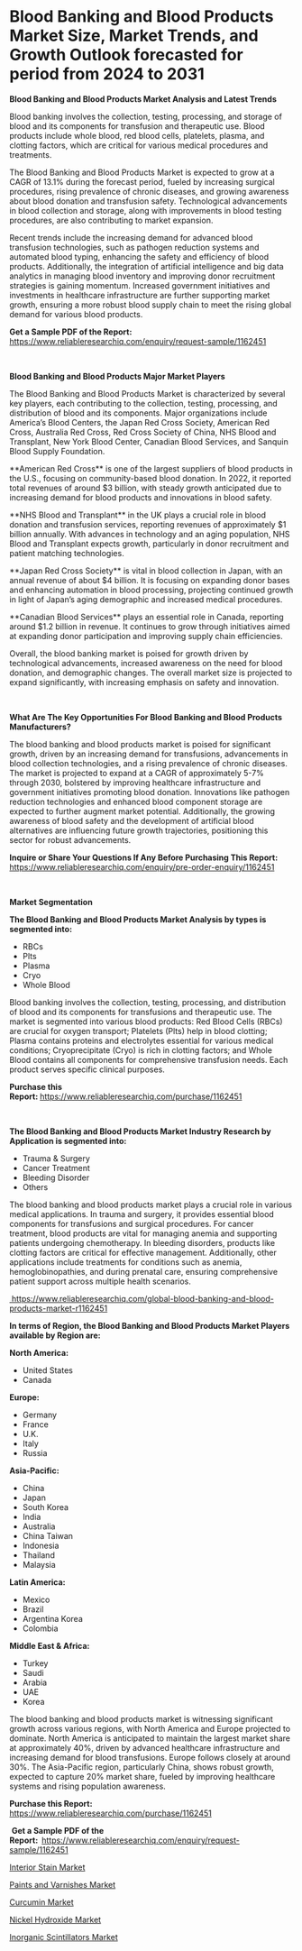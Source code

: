 <p><h1>Blood Banking and Blood Products Market Size, Market Trends, and Growth Outlook forecasted for period from 2024 to 2031</h1></p><p><strong>Blood Banking and Blood Products Market Analysis and Latest Trends</strong></p>
<p><p>Blood banking involves the collection, testing, processing, and storage of blood and its components for transfusion and therapeutic use. Blood products include whole blood, red blood cells, platelets, plasma, and clotting factors, which are critical for various medical procedures and treatments.</p><p>The Blood Banking and Blood Products Market is expected to grow at a CAGR of 13.1% during the forecast period, fueled by increasing surgical procedures, rising prevalence of chronic diseases, and growing awareness about blood donation and transfusion safety. Technological advancements in blood collection and storage, along with improvements in blood testing procedures, are also contributing to market expansion. </p><p>Recent trends include the increasing demand for advanced blood transfusion technologies, such as pathogen reduction systems and automated blood typing, enhancing the safety and efficiency of blood products. Additionally, the integration of artificial intelligence and big data analytics in managing blood inventory and improving donor recruitment strategies is gaining momentum. Increased government initiatives and investments in healthcare infrastructure are further supporting market growth, ensuring a more robust blood supply chain to meet the rising global demand for various blood products.</p></p>
<p><strong>Get a Sample PDF of the Report:&nbsp;</strong> <a href="https://www.reliableresearchiq.com/enquiry/request-sample/1162451?utm_campaign=1876&utm_medium=2&utm_source=Github&utm_content=ia&utm_term=10122024&utm_id=blood-banking-and-blood-products">https://www.reliableresearchiq.com/enquiry/request-sample/1162451</a></p>
<p>&nbsp;</p>
<p><strong>Blood Banking and Blood Products Major Market Players</strong></p>
<p><p>The Blood Banking and Blood Products Market is characterized by several key players, each contributing to the collection, testing, processing, and distribution of blood and its components. Major organizations include America’s Blood Centers, the Japan Red Cross Society, American Red Cross, Australia Red Cross, Red Cross Society of China, NHS Blood and Transplant, New York Blood Center, Canadian Blood Services, and Sanquin Blood Supply Foundation.</p><p>**American Red Cross** is one of the largest suppliers of blood products in the U.S., focusing on community-based blood donation. In 2022, it reported total revenues of around $3 billion, with steady growth anticipated due to increasing demand for blood products and innovations in blood safety. </p><p>**NHS Blood and Transplant** in the UK plays a crucial role in blood donation and transfusion services, reporting revenues of approximately $1 billion annually. With advances in technology and an aging population, NHS Blood and Transplant expects growth, particularly in donor recruitment and patient matching technologies.</p><p>**Japan Red Cross Society** is vital in blood collection in Japan, with an annual revenue of about $4 billion. It is focusing on expanding donor bases and enhancing automation in blood processing, projecting continued growth in light of Japan’s aging demographic and increased medical procedures.</p><p>**Canadian Blood Services** plays an essential role in Canada, reporting around $1.2 billion in revenue. It continues to grow through initiatives aimed at expanding donor participation and improving supply chain efficiencies.</p><p>Overall, the blood banking market is poised for growth driven by technological advancements, increased awareness on the need for blood donation, and demographic changes. The overall market size is projected to expand significantly, with increasing emphasis on safety and innovation.</p></p>
<p>&nbsp;</p>
<p><strong>What Are The Key Opportunities For Blood Banking and Blood Products Manufacturers?</strong></p>
<p><p>The blood banking and blood products market is poised for significant growth, driven by an increasing demand for transfusions, advancements in blood collection technologies, and a rising prevalence of chronic diseases. The market is projected to expand at a CAGR of approximately 5-7% through 2030, bolstered by improving healthcare infrastructure and government initiatives promoting blood donation. Innovations like pathogen reduction technologies and enhanced blood component storage are expected to further augment market potential. Additionally, the growing awareness of blood safety and the development of artificial blood alternatives are influencing future growth trajectories, positioning this sector for robust advancements.</p></p>
<p><strong>Inquire or Share Your Questions If Any Before Purchasing This Report:</strong> <a href="https://www.reliableresearchiq.com/enquiry/pre-order-enquiry/1162451?utm_campaign=1876&utm_medium=2&utm_source=Github&utm_content=ia&utm_term=10122024&utm_id=blood-banking-and-blood-products">https://www.reliableresearchiq.com/enquiry/pre-order-enquiry/1162451</a></p>
<p>&nbsp;</p>
<p><strong>Market Segmentation</strong></p>
<p><strong>The Blood Banking and Blood Products Market Analysis by types is segmented into:</strong></p>
<p><ul><li>RBCs</li><li>Plts</li><li>Plasma</li><li>Cryo</li><li>Whole Blood</li></ul></p>
<p><p>Blood banking involves the collection, testing, processing, and distribution of blood and its components for transfusions and therapeutic use. The market is segmented into various blood products: Red Blood Cells (RBCs) are crucial for oxygen transport; Platelets (Plts) help in blood clotting; Plasma contains proteins and electrolytes essential for various medical conditions; Cryoprecipitate (Cryo) is rich in clotting factors; and Whole Blood contains all components for comprehensive transfusion needs. Each product serves specific clinical purposes.</p></p>
<p><strong>Purchase this Report:&nbsp;</strong><a href="https://www.reliableresearchiq.com/purchase/1162451?utm_campaign=1876&utm_medium=2&utm_source=Github&utm_content=ia&utm_term=10122024&utm_id=blood-banking-and-blood-products">https://www.reliableresearchiq.com/purchase/1162451</a></p>
<p>&nbsp;</p>
<p><strong>The Blood Banking and Blood Products Market Industry Research by Application is segmented into:</strong></p>
<p><ul><li>Trauma & Surgery</li><li>Cancer Treatment</li><li>Bleeding Disorder</li><li>Others</li></ul></p>
<p><p>The blood banking and blood products market plays a crucial role in various medical applications. In trauma and surgery, it provides essential blood components for transfusions and surgical procedures. For cancer treatment, blood products are vital for managing anemia and supporting patients undergoing chemotherapy. In bleeding disorders, products like clotting factors are critical for effective management. Additionally, other applications include treatments for conditions such as anemia, hemoglobinopathies, and during prenatal care, ensuring comprehensive patient support across multiple health scenarios.</p></p>
<p><a href="https://www.reliableresearchiq.com/global-blood-banking-and-blood-products-market-r1162451?utm_campaign=1876&utm_medium=2&utm_source=Github&utm_content=ia&utm_term=10122024&utm_id=blood-banking-and-blood-products">&nbsp;https://www.reliableresearchiq.com/global-blood-banking-and-blood-products-market-r1162451</a></p>
<p><strong>In terms of Region, the Blood Banking and Blood Products Market Players available by Region are:</strong></p>
<p>
    <p> <strong> North America: </strong>
        <ul>
            <li>United States</li>
            <li>Canada</li>
        </ul>
        </p> 
    <p> <strong> Europe: </strong>
        <ul>
            <li>Germany</li>
            <li>France</li>
            <li>U.K.</li>
            <li>Italy</li>
            <li>Russia</li>
        </ul>
        </p> 
    <p> <strong> Asia-Pacific: </strong>
        <ul>
            <li>China</li>
            <li>Japan</li>
            <li>South Korea</li>
            <li>India</li>
            <li>Australia</li>
            <li>China Taiwan</li>
            <li>Indonesia</li>
            <li>Thailand</li>
            <li>Malaysia</li>
        </ul>
        </p> 
    <p> <strong> Latin America: </strong>
        <ul>
            <li>Mexico</li>
            <li>Brazil</li>
            <li>Argentina Korea</li>
            <li>Colombia</li>
        </ul>
        </p> 
    <p> <strong> Middle East & Africa: </strong>
        <ul>
            <li>Turkey</li>
            <li>Saudi</li>
            <li>Arabia</li>
            <li>UAE</li>
            <li>Korea</li>
        </ul>
    </p>
    </p>
<p><p>The blood banking and blood products market is witnessing significant growth across various regions, with North America and Europe projected to dominate. North America is anticipated to maintain the largest market share at approximately 40%, driven by advanced healthcare infrastructure and increasing demand for blood transfusions. Europe follows closely at around 30%. The Asia-Pacific region, particularly China, shows robust growth, expected to capture 20% market share, fueled by improving healthcare systems and rising population awareness.</p></p>
<p><strong>Purchase this Report: </strong><a href="https://www.reliableresearchiq.com/purchase/1162451?utm_campaign=1876&utm_medium=2&utm_source=Github&utm_content=ia&utm_term=10122024&utm_id=blood-banking-and-blood-products">https://www.reliableresearchiq.com/purchase/1162451</a></p>
<p>&nbsp;<strong>Get a Sample PDF of the Report:&nbsp;&nbsp;</strong><a href="https://www.reliableresearchiq.com/enquiry/request-sample/1162451?utm_campaign=1876&utm_medium=2&utm_source=Github&utm_content=ia&utm_term=10122024&utm_id=blood-banking-and-blood-products">https://www.reliableresearchiq.com/enquiry/request-sample/1162451</a></p>
<p><strong></strong></p>
<p><p><a href="https://www.linkedin.com/pulse/market-insights-global-interior-stain-forecast-innovation-trends-kykdf?utm_campaign=1876&utm_medium=2&utm_source=Github&utm_content=ia&utm_term=10122024&utm_id=blood-banking-and-blood-products">Interior Stain Market</a></p><p><a href="https://www.linkedin.com/pulse/paints-varnishes-market-analysis-trends-share-sales-size-w70sf?utm_campaign=1876&utm_medium=2&utm_source=Github&utm_content=ia&utm_term=10122024&utm_id=blood-banking-and-blood-products">Paints and Varnishes Market</a></p><p><a href="https://www.linkedin.com/pulse/insightful-curcumin-market-report-analyzing-industry-growth-pfsnf?utm_campaign=1876&utm_medium=2&utm_source=Github&utm_content=ia&utm_term=10122024&utm_id=blood-banking-and-blood-products">Curcumin Market</a></p><p><a href="https://www.linkedin.com/pulse/nickel-hydroxide-market-analysis-trends-development-insights-teylf?utm_campaign=1876&utm_medium=2&utm_source=Github&utm_content=ia&utm_term=10122024&utm_id=blood-banking-and-blood-products">Nickel Hydroxide Market</a></p><p><a href="https://www.linkedin.com/pulse/inorganic-scintillators-market-dynamics-application-types-emerging-ng3af?utm_campaign=1876&utm_medium=2&utm_source=Github&utm_content=ia&utm_term=10122024&utm_id=blood-banking-and-blood-products">Inorganic Scintillators Market</a></p></p>
